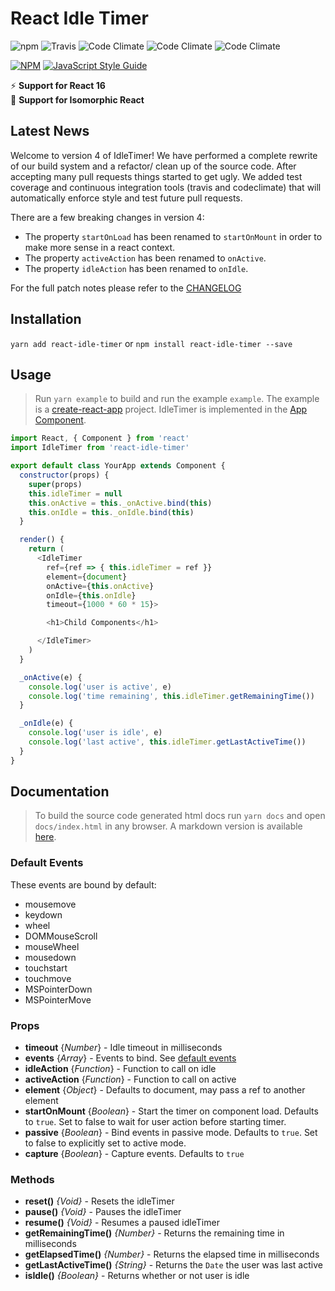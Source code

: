 # React Idle Timer

![npm](https://img.shields.io/npm/v/react-idle-timer.svg)
![Travis](https://img.shields.io/travis/SupremeTechnopriest/react-idle-timer.svg)
![Code Climate](https://img.shields.io/codeclimate/coverage/SupremeTechnopriest/react-idle-timer.svg)
![Code Climate](https://img.shields.io/codeclimate/maintainability/SupremeTechnopriest/react-idle-timer.svg)
![Code Climate](https://img.shields.io/codeclimate/tech-debt/SupremeTechnopriest/react-idle-timer.svg)

[![NPM](https://nodei.co/npm/react-idle-timer.png?downloads=true&stars=true)](https://npmjs.org/package/react-idle-timer/)
[![JavaScript Style Guide](https://cdn.rawgit.com/standard/standard/master/badge.svg)](https://github.com/standard/standard)

⚡️ **Support for React 16**<br/>
🚀 **Support for Isomorphic React**

## Latest News

Welcome to version 4 of IdleTimer! We have performed a complete rewrite of our build system and a refactor/ clean up of the source code. After accepting many pull requests things started to get ugly. We added test coverage and continuous integration tools (travis and codeclimate) that will automatically enforce style and test future pull requests.  

There are a few breaking changes in version 4:

- The property `startOnLoad` has been renamed to `startOnMount` in order to make more sense in a react context.
- The property `activeAction` has been renamed to `onActive`.
- The property `idleAction` has been renamed to `onIdle`.

For the full patch notes please refer to the [CHANGELOG](https://github.com/SupremeTechnopriest/react-idle-timer/blob/master/example/src/CHANGELOG.md)

## Installation
`yarn add react-idle-timer`
or
`npm install react-idle-timer --save`

## Usage

> Run `yarn example` to build and run the example `example`. The example is a [create-react-app](https://github.com/facebook/create-react-app) project. IdleTimer is implemented in the [App Component](https://github.com/SupremeTechnopriest/react-idle-timer/blob/master/example/src/App.js).

```javascript
import React, { Component } from 'react'
import IdleTimer from 'react-idle-timer'

export default class YourApp extends Component {
  constructor(props) {
    super(props)
    this.idleTimer = null
    this.onActive = this._onActive.bind(this)
    this.onIdle = this._onIdle.bind(this)
  }

  render() {
    return (
      <IdleTimer
        ref={ref => { this.idleTimer = ref }}
        element={document}
        onActive={this.onActive}
        onIdle={this.onIdle}
        timeout={1000 * 60 * 15}>

        <h1>Child Components</h1>

      </IdleTimer>
    )
  }

  _onActive(e) {
    console.log('user is active', e)
    console.log('time remaining', this.idleTimer.getRemainingTime())
  }

  _onIdle(e) {
    console.log('user is idle', e)
    console.log('last active', this.idleTimer.getLastActiveTime())
  }
}
```

## Documentation

> To build the source code generated html docs run `yarn docs` and open `docs/index.html` in any browser.  A markdown version is available [here](https://github.com/SupremeTechnopriest/react-idle-timer/blob/master/example/src/DOCS.md).

### Default Events
These events are bound by default:
- mousemove
- keydown
- wheel
- DOMMouseScroll
- mouseWheel
- mousedown
- touchstart
- touchmove
- MSPointerDown
- MSPointerMove

### Props
- **timeout** {*Number*} - Idle timeout in milliseconds
- **events** {*Array*} - Events to bind. See [default events](https://)
- **idleAction** {*Function*} - Function to call on idle
- **activeAction** {*Function*} - Function to call on active
- **element** {*Object*} - Defaults to document, may pass a ref to another element
- **startOnMount** {*Boolean*} - Start the timer on component load.  Defaults to `true`. Set to false to wait for user action before starting timer.
- **passive** {*Boolean*} - Bind events in passive mode. Defaults to `true`. Set to false to explicitly set to active mode.
- **capture** {*Boolean*} - Capture events. Defaults to `true`

### Methods
- **reset()** *{Void}* - Resets the idleTimer
- **pause()** *{Void}* - Pauses the idleTimer
- **resume()** *{Void}* - Resumes a paused idleTimer
- **getRemainingTime()** *{Number}* - Returns the remaining time in milliseconds
- **getElapsedTime()** *{Number}* - Returns the elapsed time in milliseconds
- **getLastActiveTime()** *{String}* - Returns the `Date` the user was last active
- **isIdle()** *{Boolean}* - Returns whether or not user is idle
